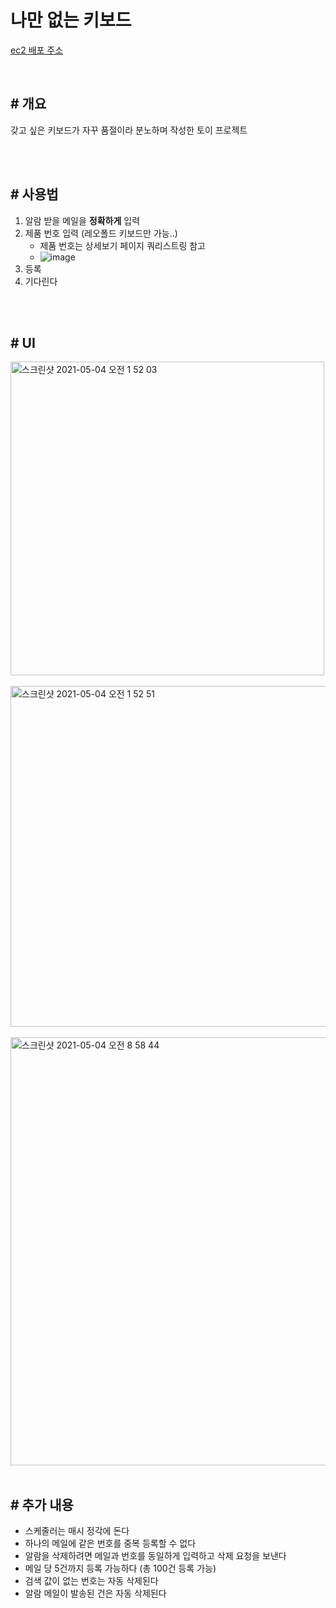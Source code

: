 # 나만 없는 키보드

[ec2 배포 주소](http://ec2-3-35-141-218.ap-northeast-2.compute.amazonaws.com:3000/)

<br>

## # 개요
갖고 싶은 키보드가 자꾸 품절이라 분노하며 작성한 토이 프로젝트

<br>
<br>

## # 사용법
1. 알람 받을 메일을 **정확하게** 입력
2. 제품 번호 입력 (레오폴드 키보드만 가능..)
   - 제품 번호는 상세보기 페이지 쿼리스트링 참고
   - ![image](https://user-images.githubusercontent.com/58316983/116864192-6eb35e80-ac42-11eb-83e6-73b1993eca45.png)
3. 등록
4. 기다린다

<br>
<br>

## # UI
<img width="502" alt="스크린샷 2021-05-04 오전 1 52 03" src="https://user-images.githubusercontent.com/58316983/116906663-84914580-ac7b-11eb-81eb-8e9a4d9a5ce6.png">

<br>
<br>

<img width="545" alt="스크린샷 2021-05-04 오전 1 52 51" src="https://user-images.githubusercontent.com/58316983/116906671-88bd6300-ac7b-11eb-9d98-5312ac9dc547.png">

<br>
<br>

<img width="685" alt="스크린샷 2021-05-04 오전 8 58 44" src="https://user-images.githubusercontent.com/58316983/116947213-1c605500-acb7-11eb-9743-da9dd5ca257e.png">

<br>
<br>

## # 추가 내용
- 스케줄러는 매시 정각에 돈다
- 하나의 메일에 같은 번호를 중복 등록할 수 없다
- 알람을 삭제하려면 메일과 번호를 동일하게 입력하고 삭제 요청을 보낸다
- 메일 당 5건까지 등록 가능하다 (총 100건 등록 가능)
- 검색 값이 없는 번호는 자동 삭제된다
- 알람 메일이 발송된 건은 자동 삭제된다
